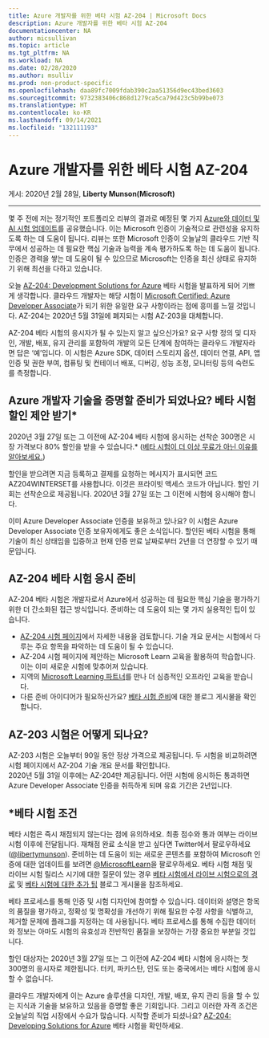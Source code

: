 ```yaml
---
title: Azure 개발자를 위한 베타 시험 AZ-204 | Microsoft Docs
description: Azure 개발자를 위한 베타 시험 AZ-204
documentationcenter: NA
author: micsullivan
ms.topic: article
ms.tgt_pltfrm: NA
ms.workload: NA
ms.date: 02/28/2020
ms.author: msulliv
ms.prod: non-product-specific
ms.openlocfilehash: daa89fc7009fdab390c2aa51356d9ec43bed3603
ms.sourcegitcommit: 9732383406c868d1279ca5ca79d423c5b99be073
ms.translationtype: HT
ms.contentlocale: ko-KR
ms.lasthandoff: 09/14/2021
ms.locfileid: "132111193"
---
```

# <a name="azure-developers-beta-exam-az-204-is-just-for-you"></a>Azure 개발자를 위한 베타 시험 AZ-204

게시: 2020년 2월 28일, **Liberty Munson(Microsoft)**

___

몇 주 전에 저는 정기적인 포트폴리오 리뷰의 결과로 예정된 몇 가지 [Azure와 데이터 및 AI 시험 업데이트](https://www.microsoft.com/en-us/learning/community-blog-post.aspx?BlogId=8&Id=375281)를 공유했습니다. 이는 Microsoft 인증이 기술적으로 관련성을 유지하도록 하는 데 도움이 됩니다. 리뷰는 또한 Microsoft 인증이 오늘날의 클라우드 기반 직무에서 성공하는 데 필요한 핵심 기술과 능력을 계속 평가하도록 하는 데 도움이 됩니다. 인증은 경력을 쌓는 데 도움이 될 수 있으므로 Microsoft는 인증을 최신 상태로 유지하기 위해 최선을 다하고 있습니다.

오늘 [AZ-204: Development Solutions for Azure](https://aka.ms/az-204exam) 베타 시험을 발표하게 되어 기쁘게 생각합니다. 클라우드 개발자는 해당 시험이 [Microsoft Certified: Azure Developer Associate](https://docs.microsoft.com/learn/certifications/azure-developer)가 되기 위한 유일한 요구 사항이라는 점에 흥미를 느낄 것입니다. AZ-204는 2020년 5월 31일에 폐지되는 시험 AZ-203을 대체합니다.

AZ-204 베타 시험의 응시자가 될 수 있는지 알고 싶으신가요? 요구 사항 정의 및 디자인, 개발, 배포, 유지 관리를 포함하여 개발의 모든 단계에 참여하는 클라우드 개발자라면 답은 ‘예’입니다. 이 시험은 Azure SDK, 데이터 스토리지 옵션, 데이터 연결, API, 앱 인증 및 권한 부여, 컴퓨팅 및 컨테이너 배포, 디버깅, 성능 조정, 모니터링 등의 숙련도를 측정합니다.

## <a name="ready-to-prove-your-azure-developer-skills-get-the-discounted-beta-exam-offer"></a>Azure 개발자 기술을 증명할 준비가 되었나요? 베타 시험 할인 제안 받기*

2020년 3월 27일 또는 그 이전에 AZ-204 베타 시험에 응시하는 선착순 300명은 시장 가격보다 80% 할인을 받을 수 있습니다.* ([베타 시험이 더 이상 무료가 아닌 이유를 알아보세요.](https://www.microsoft.com/en-us/learning/community-blog-post.aspx?BlogId=8&Id=374922))

할인을 받으려면 지금 등록하고 결제를 요청하는 메시지가 표시되면 코드 AZ204WINTERSET를 사용합니다. 이것은 프라이빗 액세스 코드가 아닙니다. 할인 기회는 선착순으로 제공됩니다. 2020년 3월 27일 또는 그 이전에 시험에 응시해야 합니다.

이미 Azure Developer Associate 인증을 보유하고 있나요? 이 시험은 Azure Developer Associate 인증 보유자에게도 좋은 소식입니다. 할인된 베타 시험을 통해 기술이 최신 상태임을 입증하고 현재 인증 만료 날짜로부터 2년을 더 연장할 수 있기 때문입니다.

## <a name="preparing-to-take-the-az-204-beta-exam"></a>AZ-204 베타 시험 응시 준비

AZ-204 베타 시험은 개발자로서 Azure에서 성공하는 데 필요한 핵심 기술을 평가하기 위한 더 간소화된 접근 방식입니다. 준비하는 데 도움이 되는 몇 가지 실용적인 팁이 있습니다.
- [AZ-204 시험 페이지](https://aka.ms/az-204exam)에서 자세한 내용을 검토합니다. 기술 개요 문서는 시험에서 다루는 주요 항목을 파악하는 데 도움이 될 수 있습니다.
- AZ-204 시험 페이지에 제안하는 Microsoft Learn 교육을 활용하여 학습합니다. 이는 이미 새로운 시험에 맞추어져 있습니다.
- 지역의 [Microsoft Learning 파트너](https://aka.ms/LearningPartners)를 만나 더 심층적인 오프라인 교육을 받습니다.
- 다른 준비 아이디어가 필요하신가요? [베타 시험 준비](https://www.microsoft.com/en-us/learning/community-blog-post.aspx?BlogId=8&Id=374544)에 대한 블로그 게시물을 확인합니다.

## <a name="what-about-the-az-203-exam"></a>AZ-203 시험은 어떻게 되나요?

AZ-203 시험은 오늘부터 90일 동안 정상 가격으로 제공됩니다. 두 시험을 비교하려면 시험 페이지에서 AZ-204 기술 개요 문서를 확인합니다.  
2020년 5월 31일 이후에는 AZ-204만 제공됩니다. 어떤 시험에 응시하든 통과하면 Azure Developer Associate 인증을 취득하게 되며 유효 기간은 2년입니다.

## <a name="beta-exam-conditions"></a>*베타 시험 조건

베타 시험은 즉시 채점되지 않는다는 점에 유의하세요. 최종 점수와 통과 여부는 라이브 시험 이후에 전달됩니다. 재채점 완료 소식을 받고 싶다면 Twitter에서 팔로우하세요([@libertymunson](https://twitter.com/LibertyMunson)). 준비하는 데 도움이 되는 새로운 콘텐츠를 포함하여 Microsoft 인증에 대한 업데이트를 보려면 [@MicrosoftLearn](https://twitter.com/MicrosoftLearn)을 팔로우하세요. 베타 시험 채점 및 라이브 시험 릴리스 시기에 대한 질문이 있는 경우 [베타 시험에서 라이브 시험으로의 경로](https://www.microsoft.com/en-us/learning/community-blog-post.aspx?BlogId=8&Id=374675) 및 [베타 시험에 대한 추가 팁](https://www.microsoft.com/en-us/learning/community-blog-post.aspx?BlogId=8&Id=374723) 블로그 게시물을 참조하세요.

베타 프로세스를 통해 인증 및 시험 디자인에 참여할 수 있습니다. 데이터와 설명은 항목의 품질을 평가하고, 정확성 및 명확성을 개선하기 위해 필요한 수정 사항을 식별하고, 제거할 문제에 플래그를 지정하는 데 사용됩니다. 베타 프로세스를 통해 수집한 데이터와 정보는 아마도 시험의 유효성과 전반적인 품질을 보장하는 가장 중요한 부분일 것입니다.

할인 대상자는 2020년 3월 27일 또는 그 이전에 AZ-204 베타 시험에 응시하는 첫 300명의 응시자로 제한됩니다. 터키, 파키스탄, 인도 또는 중국에서는 베타 시험에 응시할 수 없습니다.

클라우드 개발자에게 이는 Azure 솔루션을 디자인, 개발, 배포, 유지 관리 등을 할 수 있는 지식과 기술을 보유하고 있음을 증명할 좋은 기회입니다. 그리고 이러한 자격 조건은 오늘날의 직업 시장에서 수요가 많습니다. 시작할 준비가 되셨나요? [AZ-204: Developing Solutions for Azure](https://aka.ms/az-204exam) 베타 시험을 확인하세요.